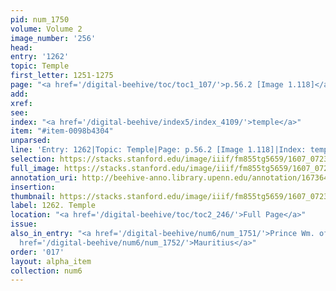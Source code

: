 ```yaml
---
pid: num_1750
volume: Volume 2
image_number: '256'
head:
entry: '1262'
topic: Temple
first_letter: 1251-1275
page: "<a href='/digital-beehive/toc/toc1_107/'>p.56.2 [Image 1.118]</a>"
add:
xref:
see:
index: "<a href='/digital-beehive/index5/index_4109/'>temple</a>"
item: "#item-0098b4304"
unparsed:
line: 'Entry: 1262|Topic: Temple|Page: p.56.2 [Image 1.118]|Index: temple|#item-0098b4304'
selection: https://stacks.stanford.edu/image/iiif/fm855tg5659/1607_0723/825,1113,2879,529/full/0/default.jpg
full_image: https://stacks.stanford.edu/image/iiif/fm855tg5659/1607_0723/full/full/0/default.jpg
annotation_uri: http://beehive-anno.library.upenn.edu/annotation/1673648399086
insertion:
thumbnail: https://stacks.stanford.edu/image/iiif/fm855tg5659/1607_0723/825,1113,600,180/250,/0/default.jpg
label: 1262. Temple
location: "<a href='/digital-beehive/toc/toc2_246/'>Full Page</a>"
issue:
also_in_entry: "<a href='/digital-beehive/num6/num_1751/'>Prince Wm. of Orange</a>|<a
  href='/digital-beehive/num6/num_1752/'>Mauritius</a>"
order: '017'
layout: alpha_item
collection: num6
---
```

